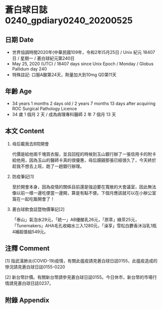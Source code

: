 [_metadata_:encoding]: - "utf-8"
[_metadata_:language]: - "zh-Hant-TW"
[_metadata_:fileformat]: - "markdown"
[_metadata_:MIME_type]: - "text/plain"
[_metadata_:markdown_version]: - "commonmark version 0.29"
[_metadata_:markdown_spec]: - "https://spec.commonmark.org/0.29/"

# 蒼白球日誌0240_gpdiary0240_20200525 #

## 日期 Date ##

* 世界協調時間2020年(中華民國109年，令和2年)5月25日 / Unix 紀元 18407 日 / 星期一 / 蒼白球紀元第240日
* May 25, 2020 (UTC) / 18407 days since Unix Epoch / Monday / Globus Pallidum day 240
* 特殊註記: 口服A酸第24天，劑量加大到10mg QD第11天

## 年齡 Age ##

* 34 years 1 months 2 days old / 2 years 7 months 13 days after acquiring ROC Surgical Pathology Licence
* 34 歲 1 個月 2 天 / 成為病理專科醫師 2 年 7 個月 13 天

## 本文 Content ##

1. 母后載我去B院開會

    代價是給他兩千塊買衣服，並且回程的時候到玉山銀行辦了一張信用卡的附卡給他用，因為玉山的醫師卡真的很優惠，母后覬覦那張已經很久了，今天終於趁我不想去上班，跑了一趟銀行辦理。

2. 防疫筆記[1]

    至於開會本身，因為疫情的關係目前還是強迫要在寬敞的大會議室，因此無法像以前一樣一邊吃便當一邊開，算是有點不便。下個月應該就可以在小辦公室窩在一起吃飯開會了！

3. 蒼白球飲食誌暨物價筆記[2]

    「泰山」氣泡水29元，「統一」AB優酪乳26元，「原萃」綠茶25元，「Tunemakers」AHA毛孔收縮水三入1280元，「澡享」雪松白麝香沐浴乳1瓶4補超值組549元。

## 注釋 Comment ##

[1] 指武漢肺炎(COVID-19)疫情，有關此瘟疫請見蒼白球日誌0155，此瘟疫造成的慘況請見蒼白球日誌0155-0220

[2] 新台幣計價。有關新台幣請參見蒼白球日誌0155。今日休市，新台幣的市場行情請見蒼白球日誌0237。

## 附錄 Appendix ##
